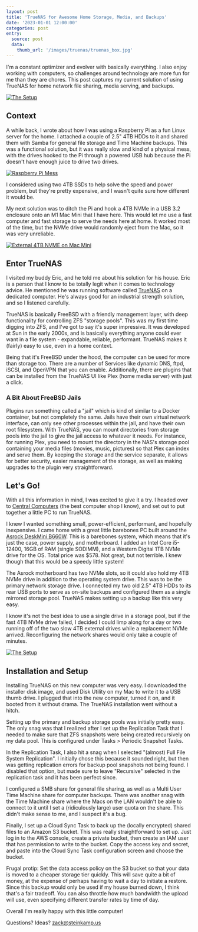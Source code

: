 ```yaml
---
layout: post
title: 'TrueNAS for Awesome Home Storage, Media, and Backups'
date: '2023-01-01 12:00:00'
categories: post
entry:
  source: post
  data:
    thumb_url: '/images/truenas/truenas_box.jpg'
---
```


I'm a constant optimizer and evolver with basically everything. I also enjoy working with computers, so challenges around technology are more fun for me than  they are chores. This post captures my current solution of using TrueNAS for home network file sharing, media serving, and backups.

[![The Setup](/images/truenas/truenas_box.jpg)](/images/truenas/truenas_box.jpg)

## Context

A while back, I wrote about how I was using a Raspberry Pi as a fun Linux server for the home. I attached a couple of 2.5" 4TB HDDs to it and shared them with Samba for general file storage and Time Machine backups. This was a functional solution, but it was really slow and kind of a physical mess, with the drives hooked to the Pi through a powered USB hub because the Pi doesn't have enough juice to drive two drives.


[![Raspberry Pi Mess](https://photos.smugmug.com/Random-Blog-Images/i-t4XwVS8/0/0f45fa1b/X2/2021041711321985-1775920485079464067-IMG_2227-X2.jpg)](https://photos.smugmug.com/Random-Blog-Images/i-t4XwVS8/0/0f45fa1b/X2/2021041711321985-1775920485079464067-IMG_2227-X2.jpg)

I considered using two 4TB SSDs to help solve the speed and power problem, but they're pretty expensive, and I wasn't quite sure how different it would be.

My next solution was to ditch the Pi and hook a 4TB NVMe in a USB 3.2 enclosure onto an M1 Mac Mini that I have here. This would let me use a fast computer and fast storage to serve the needs here at home. It worked most of the time, but the NVMe drive would randomly eject from the Mac, so it was very unreliable.

[![External 4TB NVME on Mac Mini](/images/truenas/mini_usb_nvme.jpg)](/images/truenas/mini_usb_nvme.jpg)


## Enter TrueNAS

I visited my buddy Eric, and he told me about his solution for his house. Eric is a person that I know to be totally legit when it comes to technology advice. He mentioned he was running software called [TrueNAS](https://www.truenas.com/) on a dedicated computer. He's always good for an industrial strength solution, and so I listened carefully.

TrueNAS is basically FreeBSD with a friendly management layer, with deep functionality for controlling ZFS "storage pools". This was my first time digging into ZFS, and I've got to say it's super impressive. It was developed at Sun in the early 2000s, and is basically everything anyone could ever want in a file system - expandable, reliable, performant. TrueNAS makes it (fairly) easy to use, even in a home context.

Being that it's FreeBSD under the hood, the computer can be used for more than storage too. There are a number of Services like dynamic DNS, ftpd, iSCSI, and OpenVPN that you can enable. Additionally, there are plugins that can be installed from the TrueNAS UI like Plex (home media server) with just a click.


### A Bit About FreeBSD Jails

Plugins run something called a "jail" which is kind of similar to a Docker container, but not completely the same. Jails have their own virtual network interface, can only see other processes within the jail, and have their own root filesystem. With TrueNAS, you can mount directories from storage pools into the jail to give the jail access to whatever it needs. For instance, for running Plex, you need to mount the directory in the NAS's storage pool containing your media files (movies, music, pictures) so that Plex can index and serve them. By keeping the storage and the service separate, it allows for better security, easier management of the storage, as well as making upgrades to the plugin very straightforward.


## Let's Go!

With all this information in mind, I was excited to give it a try. I headed over to [Central Computers](https://www.centralcomputer.com/) (the best computer shop I know), and set out to put together a little PC to run TrueNAS.

I knew I wanted something small, power-efficient, performant, and hopefully inexpensive. I came home with a great little barebones PC built around the [Asrock DeskMini B660W](https://www.asrock.com/nettop/Intel/DeskMini%20B660%20Series/index.asp). This is a barebones system, which means that it's just the case, power supply, and motherboard. I added an Intel Core i5-12400, 16GB of RAM (single SODIMM), and a Western Digital 1TB NVMe drive for the OS. Total price was $578. Not great, but not terrible. I knew though that this would be a speedy little system!

The Asrock motherboard has two NVMe slots, so it could also hold my 4TB NVMe drive in addition to the operating system drive. This was to be the primary network storage drive. I connected my two old 2.5" 4TB HDDs to its rear USB ports to serve as on-site backups and configured them as a single mirrored storage pool. TrueNAS makes setting up a backup like this very easy.

I know it's not the best idea to use a single drive in a storage pool, but if the fast 4TB NVMe drive failed, I decided I could limp along for a day or two running off of the two slow 4TB external drives while a replacement NVMe arrived. Reconfiguring the network shares would only take a couple of minutes.

[![The Setup](/images/truenas/truenas_box.jpg)](/images/truenas/truenas_box.jpg)

## Installation and Setup

Installing TrueNAS on this new computer was very easy. I downloaded the installer disk image, and used Disk Utility on my Mac to write it to a USB thumb drive. I plugged that into the new computer, turned it on, and it booted from it without drama. The TrueNAS installation went without a hitch.

Setting up the primary and backup storage pools was initially pretty easy. The only snag was that I realized after I set up the Replication Task that I needed to make sure that ZFS snapshots were being created recursively on my data pool. This is configured under Tasks > Periodic Snapshot Tasks.

In the Replication Task, I also hit a snag when I selected "(almost) Full File System Replication". I initially chose this because it sounded right, but then was getting replication errors for backup pool snapshots not being found. I disabled that option, but made sure to leave "Recursive" selected in the replication task and it has been perfect since.

I configured a SMB share for general file sharing, as well as a Multi User Time Machine share for computer backups. There was another snag with the Time Machine share where the Macs on the LAN wouldn't be able to connect to it until I set a (ridiculously large) user quota on the share. This didn't make sense to me, and I suspect it's a bug.

Finally, I set up a Cloud Sync Task to back up the (locally encrypted) shared files to an Amazon S3 bucket. This was really straightforward to set up. Just log in to the AWS console, create a private bucket, then create an IAM user that has permission to write to the bucket. Copy the access key and secret, and paste into the Cloud Sync Task configuration screen and choose the bucket.

Frugal protip: Set the data access policy on the S3 bucket so that your data is moved to a cheaper storage tier quickly. This will save quite a bit of money, at the expense of perhaps having to wait a day to initiate a restore. Since this backup would only be used if my house burned down, I think that's a fair tradeoff. You can also throttle how much bandwidth the upload will use, even specifying different transfer rates by time of day.

Overall I'm really happy with this little computer!

Questions? Ideas? zack@steinkamp.us

